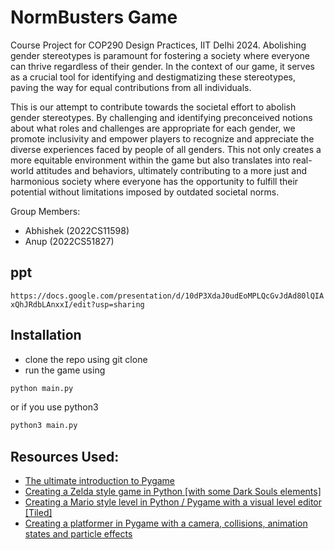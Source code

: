 # NormBusters Game

Course Project for COP290 Design Practices, IIT Delhi 2024.
Abolishing gender stereotypes is paramount for fostering a society where everyone can thrive regardless of their gender. In the context of our game, it serves as a crucial tool for identifying and destigmatizing these stereotypes, paving the way for equal contributions from all individuals.

This is our attempt to contribute towards the societal effort to abolish gender stereotypes. By challenging and identifying preconceived notions about what roles and challenges are appropriate for each gender, we promote inclusivity and empower players to recognize and appreciate the diverse experiences faced by people of all genders. This not only creates a more equitable environment within the game but also translates into real-world attitudes and behaviors, ultimately contributing to a more just and harmonious society where everyone has the opportunity to fulfill their potential without limitations imposed by outdated societal norms.

Group Members:

- Abhishek (2022CS11598)
- Anup (2022CS51827)

## ppt

`https://docs.google.com/presentation/d/10dP3XdaJ0udEoMPLQcGvJdAd80lQIAxQhJRdbLAnxxI/edit?usp=sharing`

## Installation

- clone the repo using git clone
- run the game using

```bash
python main.py
```

or if you use python3

```bash
python3 main.py
```

## Resources Used:

- [The ultimate introduction to Pygame](https://www.youtube.com/watch?v=AY9MnQ4x3zk)
- [Creating a Zelda style game in Python [with some Dark Souls elements]](https://www.youtube.com/watch?v=QU1pPzEGrqw)
- [Creating a Mario style level in Python / Pygame with a visual level editor [Tiled]](https://www.youtube.com/watch?v=wJMDh9QGRgs)
- [Creating a platformer in Pygame with a camera, collisions, animation states and particle effects](https://www.youtube.com/watch?v=YWN8GcmJ-jA&t=0s)

